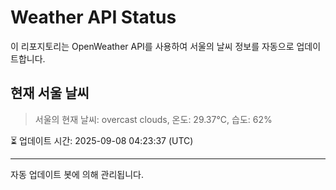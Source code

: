 
# Weather API Status

이 리포지토리는 OpenWeather API를 사용하여 서울의 날씨 정보를 자동으로 업데이트합니다.

## 현재 서울 날씨
> 서울의 현재 날씨: overcast clouds, 온도: 29.37°C, 습도: 62%

⏳ 업데이트 시간: 2025-09-08 04:23:37 (UTC)

---
자동 업데이트 봇에 의해 관리됩니다.
